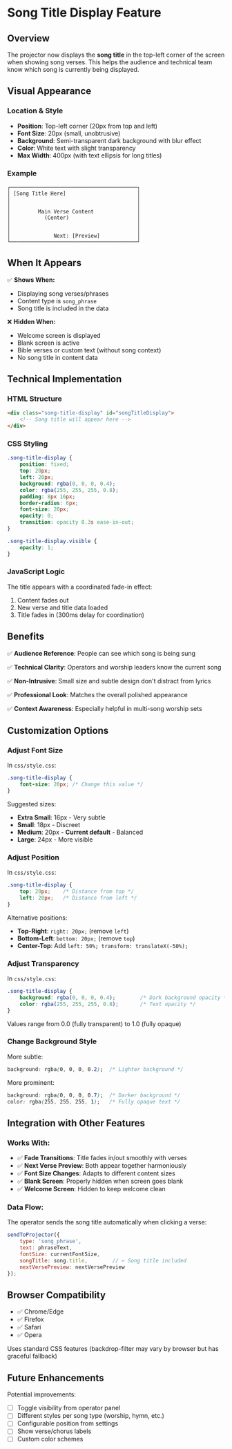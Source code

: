 # Song Title Display Feature

## Overview
The projector now displays the **song title** in the top-left corner of the screen when showing song verses. This helps the audience and technical team know which song is currently being displayed.

## Visual Appearance

### Location & Style
- **Position**: Top-left corner (20px from top and left)
- **Font Size**: 20px (small, unobtrusive)
- **Background**: Semi-transparent dark background with blur effect
- **Color**: White text with slight transparency
- **Max Width**: 400px (with text ellipsis for long titles)

### Example
```
┌─────────────────────────────────────────┐
│ [Song Title Here]                       │
│                                         │
│                                         │
│         Main Verse Content              │
│           (Center)                      │
│                                         │
│                                         │
│              Next: [Preview]            │
└─────────────────────────────────────────┘
```

## When It Appears

✅ **Shows When:**
- Displaying song verses/phrases
- Content type is `song_phrase`
- Song title is included in the data

❌ **Hidden When:**
- Welcome screen is displayed
- Blank screen is active
- Bible verses or custom text (without song context)
- No song title in content data

## Technical Implementation

### HTML Structure
```html
<div class="song-title-display" id="songTitleDisplay">
    <!-- Song title will appear here -->
</div>
```

### CSS Styling
```css
.song-title-display {
    position: fixed;
    top: 20px;
    left: 20px;
    background: rgba(0, 0, 0, 0.4);
    color: rgba(255, 255, 255, 0.8);
    padding: 8px 16px;
    border-radius: 6px;
    font-size: 20px;
    opacity: 0;
    transition: opacity 0.3s ease-in-out;
}

.song-title-display.visible {
    opacity: 1;
}
```

### JavaScript Logic
The title appears with a coordinated fade-in effect:
1. Content fades out
2. New verse and title data loaded
3. Title fades in (300ms delay for coordination)

## Benefits

✅ **Audience Reference**: People can see which song is being sung

✅ **Technical Clarity**: Operators and worship leaders know the current song

✅ **Non-Intrusive**: Small size and subtle design don't distract from lyrics

✅ **Professional Look**: Matches the overall polished appearance

✅ **Context Awareness**: Especially helpful in multi-song worship sets

## Customization Options

### Adjust Font Size
In `css/style.css`:
```css
.song-title-display {
    font-size: 20px; /* Change this value */
}
```

Suggested sizes:
- **Extra Small**: 16px - Very subtle
- **Small**: 18px - Discreet
- **Medium**: 20px - **Current default** - Balanced
- **Large**: 24px - More visible

### Adjust Position
In `css/style.css`:
```css
.song-title-display {
    top: 20px;    /* Distance from top */
    left: 20px;   /* Distance from left */
}
```

Alternative positions:
- **Top-Right**: `right: 20px;` (remove `left`)
- **Bottom-Left**: `bottom: 20px;` (remove `top`)
- **Center-Top**: Add `left: 50%; transform: translateX(-50%);`

### Adjust Transparency
In `css/style.css`:
```css
.song-title-display {
    background: rgba(0, 0, 0, 0.4);        /* Dark background opacity */
    color: rgba(255, 255, 255, 0.8);       /* Text opacity */
}
```

Values range from 0.0 (fully transparent) to 1.0 (fully opaque)

### Change Background Style
More subtle:
```css
background: rgba(0, 0, 0, 0.2);  /* Lighter background */
```

More prominent:
```css
background: rgba(0, 0, 0, 0.7);  /* Darker background */
color: rgba(255, 255, 255, 1);   /* Fully opaque text */
```

## Integration with Other Features

### Works With:
- ✅ **Fade Transitions**: Title fades in/out smoothly with verses
- ✅ **Next Verse Preview**: Both appear together harmoniously
- ✅ **Font Size Changes**: Adapts to different content sizes
- ✅ **Blank Screen**: Properly hidden when screen goes blank
- ✅ **Welcome Screen**: Hidden to keep welcome clean

### Data Flow:
The operator sends the song title automatically when clicking a verse:
```javascript
sendToProjector({
    type: 'song_phrase',
    text: phraseText,
    fontSize: currentFontSize,
    songTitle: song.title,        // ← Song title included
    nextVersePreview: nextVersePreview
});
```

## Browser Compatibility
- ✅ Chrome/Edge
- ✅ Firefox
- ✅ Safari
- ✅ Opera

Uses standard CSS features (backdrop-filter may vary by browser but has graceful fallback)

## Future Enhancements
Potential improvements:
- [ ] Toggle visibility from operator panel
- [ ] Different styles per song type (worship, hymn, etc.)
- [ ] Configurable position from settings
- [ ] Show verse/chorus labels
- [ ] Custom color schemes
